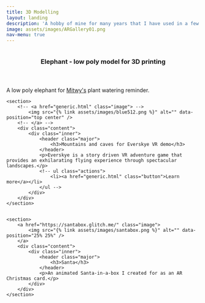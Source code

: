 ```yaml
---
title: 3D Modelling
layout: landing
description: 'A hobby of mine for many years that I have used in a few projects.'
image: assets/images/ARGallery01.png
nav-menu: true
---
```


<!-- Main assets/images/ar-business-card_urs_01.PNG -->
<div id="main">

<!-- One -->

<section id="one" class="spotlights">
	<section>
		<!-- <a href="generic.html" class="image"> -->
			<img src="{% link assets/images/blue512.png %}" alt="" data-position="center center" />
		<!-- </a> -->
		<div class="content">
			<div class="inner">
				<header class="major">
					<h3>Elephant - low poly model for 3D printing</h3>
				</header>
				<p>A low poly elephant for <a href="https://www.youtube.com/watch?v=G-64TGEd5ds">Mitwy's</a> plant watering reminder.</p>
				<!-- ul class="actions">
					<li><a href="generic.html" class="button">Learn more</a></li>
				</ul -->
			</div>
		</div>
	</section>

	<section>
		<!-- <a href="generic.html" class="image"> -->
			<img src="{% link assets/images/blue512.png %}" alt="" data-position="top center" />
		<!-- </a> -->
		<div class="content">
			<div class="inner">
				<header class="major">
					<h3>Mountains and caves for Everskye VR demo</h3>
				</header>
				<p>Everskye is a story driven VR adventure game that provides an exhilarating flying experience through spectacular landscapes.</p>
				<!-- ul class="actions">
					<li><a href="generic.html" class="button">Learn more</a></li>
				</ul -->
			</div>
		</div>
	</section>


	<section>
		<a href="https://santabox.glitch.me/" class="image">
			<img src="{% link assets/images/santabox.png %}" alt="" data-position="25% 25%" />
		</a>
		<div class="content">
			<div class="inner">
				<header class="major">
					<h3>Santa</h3>
				</header>
				<p>An animated Santa-in-a-box I created for as an AR Christmas card.</p>
			</div>
		</div>
	</section>
</section>

<!-- Three -->


</div>
